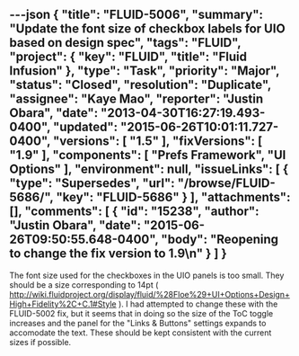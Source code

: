 ---json
{
  "title": "FLUID-5006",
  "summary": "Update the font size of checkbox labels for UIO based on design spec",
  "tags": "FLUID",
  "project": {
    "key": "FLUID",
    "title": "Fluid Infusion"
  },
  "type": "Task",
  "priority": "Major",
  "status": "Closed",
  "resolution": "Duplicate",
  "assignee": "Kaye Mao",
  "reporter": "Justin Obara",
  "date": "2013-04-30T16:27:19.493-0400",
  "updated": "2015-06-26T10:01:11.727-0400",
  "versions": [
    "1.5"
  ],
  "fixVersions": [
    "1.9"
  ],
  "components": [
    "Prefs Framework",
    "UI Options"
  ],
  "environment": null,
  "issueLinks": [
    {
      "type": "Supersedes",
      "url": "/browse/FLUID-5686/",
      "key": "FLUID-5686"
    }
  ],
  "attachments": [],
  "comments": [
    {
      "id": "15238",
      "author": "Justin Obara",
      "date": "2015-06-26T09:50:55.648-0400",
      "body": "Reopening to change the fix version to 1.9\n"
    }
  ]
}
---
The font size used for the checkboxes in the UIO panels is too small. They should be a size corresponding to 14pt ( <http://wiki.fluidproject.org/display/fluid/%28Floe%29+UI+Options+Design+High+Fidelity%2C+C.1#Style> ). I had attempted to change these with the FLUID-5002 fix, but it seems that in doing so the size of the ToC toggle increases and the panel for the "Links & Buttons" settings expands to accomodate the text. These should be kept consistent with the current sizes if possible.

        